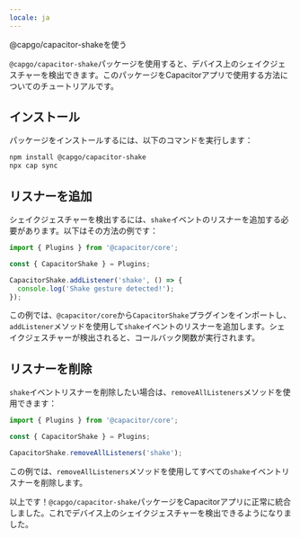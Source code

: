 ```yaml
---
locale: ja
---
```


@capgo/capacitor-shakeを使う

`@capgo/capacitor-shake`パッケージを使用すると、デバイス上のシェイクジェスチャーを検出できます。このパッケージをCapacitorアプリで使用する方法についてのチュートリアルです。

## インストール

パッケージをインストールするには、以下のコマンドを実行します：

```bash
npm install @capgo/capacitor-shake
npx cap sync
```

## リスナーを追加

シェイクジェスチャーを検出するには、`shake`イベントのリスナーを追加する必要があります。以下はその方法の例です：

```typescript
import { Plugins } from '@capacitor/core';

const { CapacitorShake } = Plugins;

CapacitorShake.addListener('shake', () => {
  console.log('Shake gesture detected!');
});
```

この例では、`@capacitor/core`から`CapacitorShake`プラグインをインポートし、`addListener`メソッドを使用して`shake`イベントのリスナーを追加します。シェイクジェスチャーが検出されると、コールバック関数が実行されます。

## リスナーを削除

`shake`イベントリスナーを削除したい場合は、`removeAllListeners`メソッドを使用できます：

```typescript
import { Plugins } from '@capacitor/core';

const { CapacitorShake } = Plugins;

CapacitorShake.removeAllListeners('shake');
```

この例では、`removeAllListeners`メソッドを使用してすべての`shake`イベントリスナーを削除します。

以上です！`@capgo/capacitor-shake`パッケージをCapacitorアプリに正常に統合しました。これでデバイス上のシェイクジェスチャーを検出できるようになりました。